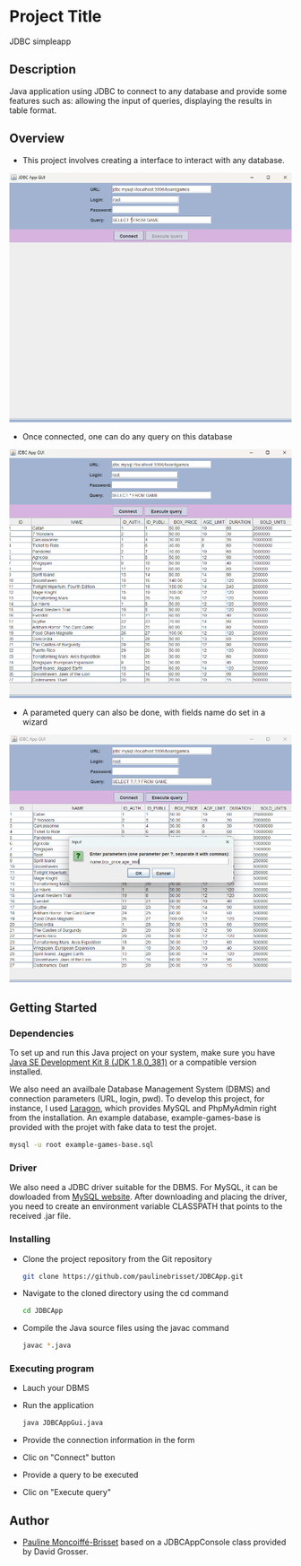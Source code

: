# Project Title

JDBC simpleapp

## Description
Java application using JDBC to connect to any database and provide some features such as: allowing the input of queries, displaying the results in table format. 

## Overview

* This project involves creating a interface to interact with any database.

![Homepage view](./assets/homepage.png)

* Once connected, one can do any query on this database

![simplequery view](./assets/simplequery.png)

* A parameted query can also be done, with fields name do set in a wizard

![queryparameters view](./assets/queryparameters.png)

## Getting Started

### Dependencies

To set up and run this Java project on your system, make sure you have [Java SE Development Kit 8 (JDK 1.8.0_381)](https://www.oracle.com/fr/java/technologies/downloads/) or a compatible version installed.

We also need an availbale Database Management System (DBMS) and connection parameters (URL, login, pwd). To develop this project, for instance, I used [Laragon](https://laragon.org/index.html), which provides MySQL and PhpMyAdmin right from the installation. An example database, example-games-base is provided with the projet with fake data to test the projet. 

   ```bash
mysql -u root example-games-base.sql
   ```

### Driver

We also need a JDBC driver suitable for the DBMS. For MySQL, it can be dowloaded from [MySQL website](https://dev.mysql.com/downloads/connector/j/). After downloading and placing the driver, you need to create an environment variable CLASSPATH that points to the received .jar file. 

### Installing

* Clone the project repository from the Git repository

   ```bash
   git clone https://github.com/paulinebrisset/JDBCApp.git
   ```

* Navigate to the cloned directory using the cd command
   ```bash
   cd JDBCApp
   ```

* Compile the Java source files using the javac command
   ```bash
   javac *.java
   ```

### Executing program

* Lauch your DBMS

* Run the application
   ```bash
   java JDBCAppGui.java
   ```
* Provide the connection information in the form
* Clic on "Connect" button
* Provide a query to be executed
* Clic on "Execute query"



## Author
- [Pauline Moncoiffé-Brisset](https://github.com/paulinebrisset)
based on a JDBCAppConsole class provided by David Grosser.